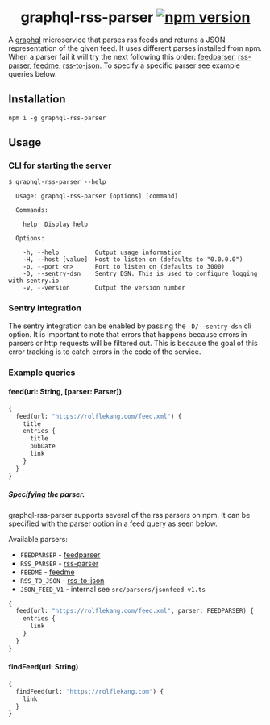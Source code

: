 <h1 style="text-align: center;">
graphql-rss-parser
<a href="https://www.npmjs.com/package/graphql-rss-parser"><img src="https://img.shields.io/npm/v/graphql-rss-parser.svg" alt="npm version"></a>
</h1>

A [graphql][] microservice that parses rss feeds and returns a JSON representation of the
given feed. It uses different parses installed from npm. When a parser fail it will try the next following this order: [feedparser][], [rss-parser][], [feedme][], [rss-to-json][]. To specify a specific parser see example queries below.



## Installation

```shell
npm i -g graphql-rss-parser
```

## Usage

### CLI for starting the server

```shell
$ graphql-rss-parser --help

  Usage: graphql-rss-parser [options] [command]

  Commands:

    help  Display help

  Options:

    -h, --help          Output usage information
    -H, --host [value]  Host to listen on (defaults to "0.0.0.0")
    -p, --port <n>      Port to listen on (defaults to 3000)
    -D, --sentry-dsn    Sentry DSN. This is used to configure logging with sentry.io
    -v, --version       Output the version number
```

### Sentry integration

The sentry integration can be enabled by passing the `-D/--sentry-dsn` cli option. It is important to note
that errors that happens because errors in parsers or http requests will be filtered out. This is because
the goal of this error tracking is to catch errors in the code of the service.

### Example queries

#### feed(url: String, [parser: Parser])
```graphql
{
  feed(url: "https://rolflekang.com/feed.xml") {
    title
    entries {
      title
      pubDate
      link
    }
  }
}
```

##### Specifying the parser.
graphql-rss-parser supports several of the rss parsers on npm. It can be specified with the parser option in a feed query as seen below.

Available parsers:

* `FEEDPARSER` - [feedparser][]
* `RSS_PARSER` - [rss-parser][]
* `FEEDME` - [feedme][]
* `RSS_TO_JSON` - [rss-to-json][]
* `JSON_FEED_V1` - internal see `src/parsers/jsonfeed-v1.ts`

```graphql
{
  feed(url: "https://rolflekang.com/feed.xml", parser: FEEDPARSER) {
    entries {
      link
    }
  }
}
```


#### findFeed(url: String)
```graphql
{
  findFeed(url: "https://rolflekang.com") {
    link
  }
}
```

[graphql]: http://graphql.org/
[feedparser]: https://www.npmjs.com/package/feedparser
[rss-parser]: https://www.npmjs.com/package/rss-parser
[feedme]: https://www.npmjs.com/package/feedme
[rss-to-json]: https://www.npmjs.com/package/rss-to-json
